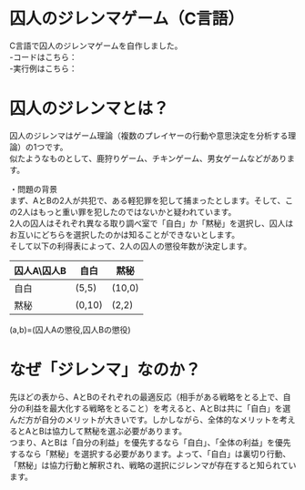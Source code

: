 # 囚人のジレンマゲーム（C言語）
C言語で囚人のジレンマゲームを自作しました。<br>
-コードはこちら：<br>
-実行例はこちら：

# 囚人のジレンマとは？
囚人のジレンマはゲーム理論（複数のプレイヤーの行動や意思決定を分析する理論）の1つです。<br>
似たようなものとして、鹿狩りゲーム、チキンゲーム、男女ゲームなどがあります。<br>

・問題の背景<br>
まず、AとBの2人が共犯で、ある軽犯罪を犯して捕まったとします。そして、この2人はもっと重い罪を犯したのではないかと疑われています。<br>
2人の囚人はそれぞれ異なる取り調べ室で「自白」か「黙秘」を選択し、囚人はお互いにどちらを選択したのかは知ることができないとします。<br>
そして以下の利得表によって、2人の囚人の懲役年数が決定します。<br>

| 囚人A\囚人B| 自白 | 黙秘 |
| ------- | ------- | ------- |
| 自白 | (5,5) | (10,0) |
| 黙秘| (0,10) | (2,2) |

(a,b)=(囚人Aの懲役,囚人Bの懲役)

# なぜ「ジレンマ」なのか？
先ほどの表から、AとBのそれぞれの最適反応（相手がある戦略をとる上で、自分の利益を最大化する戦略をとること）を考えると、AとBは共に「自白」を選んだ方が自分のメリットが大きいです。しかしながら、全体的なメリットを考えるとAとBは協力して黙秘を選ぶ必要があります。<br>
つまり、AとBは「自分の利益」を優先するなら「自白」、「全体の利益」を優先するなら「黙秘」を選択する必要があります。よって、「自白」は裏切り行動、「黙秘」は協力行動と解釈され、戦略の選択にジレンマが存在すると知られています。
